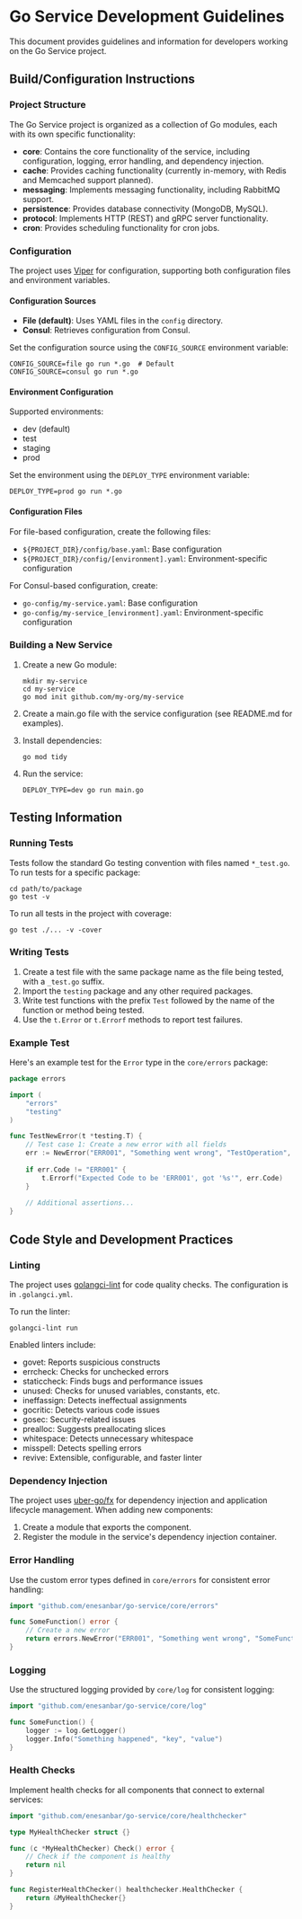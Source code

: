 # Go Service Development Guidelines

This document provides guidelines and information for developers working on the Go Service project.

## Build/Configuration Instructions

### Project Structure

The Go Service project is organized as a collection of Go modules, each with its own specific functionality:

- **core**: Contains the core functionality of the service, including configuration, logging, error handling, and dependency injection.
- **cache**: Provides caching functionality (currently in-memory, with Redis and Memcached support planned).
- **messaging**: Implements messaging functionality, including RabbitMQ support.
- **persistence**: Provides database connectivity (MongoDB, MySQL).
- **protocol**: Implements HTTP (REST) and gRPC server functionality.
- **cron**: Provides scheduling functionality for cron jobs.

### Configuration

The project uses [Viper](https://github.com/spf13/viper) for configuration, supporting both configuration files and environment variables.

#### Configuration Sources

- **File (default)**: Uses YAML files in the `config` directory.
- **Consul**: Retrieves configuration from Consul.

Set the configuration source using the `CONFIG_SOURCE` environment variable:

```shell
CONFIG_SOURCE=file go run *.go  # Default
CONFIG_SOURCE=consul go run *.go
```

#### Environment Configuration

Supported environments:
- dev (default)
- test
- staging
- prod

Set the environment using the `DEPLOY_TYPE` environment variable:

```shell
DEPLOY_TYPE=prod go run *.go
```

#### Configuration Files

For file-based configuration, create the following files:
- `${PROJECT_DIR}/config/base.yaml`: Base configuration
- `${PROJECT_DIR}/config/[environment].yaml`: Environment-specific configuration

For Consul-based configuration, create:
- `go-config/my-service.yaml`: Base configuration
- `go-config/my-service_[environment].yaml`: Environment-specific configuration

### Building a New Service

1. Create a new Go module:
   ```shell
   mkdir my-service
   cd my-service
   go mod init github.com/my-org/my-service
   ```

2. Create a main.go file with the service configuration (see README.md for examples).

3. Install dependencies:
   ```shell
   go mod tidy
   ```

4. Run the service:
   ```shell
   DEPLOY_TYPE=dev go run main.go
   ```

## Testing Information

### Running Tests

Tests follow the standard Go testing convention with files named `*_test.go`. To run tests for a specific package:

```shell
cd path/to/package
go test -v
```

To run all tests in the project with coverage:

```shell
go test ./... -v -cover
```

### Writing Tests

1. Create a test file with the same package name as the file being tested, with a `_test.go` suffix.
2. Import the `testing` package and any other required packages.
3. Write test functions with the prefix `Test` followed by the name of the function or method being tested.
4. Use the `t.Error` or `t.Errorf` methods to report test failures.

### Example Test

Here's an example test for the `Error` type in the `core/errors` package:

```go
package errors

import (
	"errors"
	"testing"
)

func TestNewError(t *testing.T) {
	// Test case 1: Create a new error with all fields
	err := NewError("ERR001", "Something went wrong", "TestOperation", errors.New("underlying error"))
	
	if err.Code != "ERR001" {
		t.Errorf("Expected Code to be 'ERR001', got '%s'", err.Code)
	}
	
	// Additional assertions...
}
```

## Code Style and Development Practices

### Linting

The project uses [golangci-lint](https://golangci-lint.run/) for code quality checks. The configuration is in `.golangci.yml`.

To run the linter:

```shell
golangci-lint run
```

Enabled linters include:
- govet: Reports suspicious constructs
- errcheck: Checks for unchecked errors
- staticcheck: Finds bugs and performance issues
- unused: Checks for unused variables, constants, etc.
- ineffassign: Detects ineffectual assignments
- gocritic: Detects various code issues
- gosec: Security-related issues
- prealloc: Suggests preallocating slices
- whitespace: Detects unnecessary whitespace
- misspell: Detects spelling errors
- revive: Extensible, configurable, and faster linter

### Dependency Injection

The project uses [uber-go/fx](https://github.com/uber-go/fx) for dependency injection and application lifecycle management. When adding new components:

1. Create a module that exports the component.
2. Register the module in the service's dependency injection container.

### Error Handling

Use the custom error types defined in `core/errors` for consistent error handling:

```go
import "github.com/enesanbar/go-service/core/errors"

func SomeFunction() error {
	// Create a new error
	return errors.NewError("ERR001", "Something went wrong", "SomeFunction", nil)
}
```

### Logging

Use the structured logging provided by `core/log` for consistent logging:

```go
import "github.com/enesanbar/go-service/core/log"

func SomeFunction() {
	logger := log.GetLogger()
	logger.Info("Something happened", "key", "value")
}
```

### Health Checks

Implement health checks for all components that connect to external services:

```go
import "github.com/enesanbar/go-service/core/healthchecker"

type MyHealthChecker struct {}

func (c *MyHealthChecker) Check() error {
	// Check if the component is healthy
	return nil
}

func RegisterHealthChecker() healthchecker.HealthChecker {
	return &MyHealthChecker{}
}
```